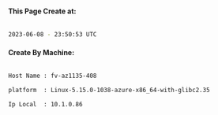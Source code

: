 
   
#### This Page Create at:

```bash

2023-06-08 - 23:50:53 UTC

```

#### Create By Machine:

```bash

Host Name : fv-az1135-408

platform  : Linux-5.15.0-1038-azure-x86_64-with-glibc2.35

Ip Local  : 10.1.0.86

```

